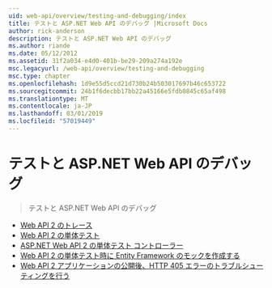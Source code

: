 ```yaml
---
uid: web-api/overview/testing-and-debugging/index
title: テストと ASP.NET Web API のデバッグ |Microsoft Docs
author: rick-anderson
description: テストと ASP.NET Web API のデバッグ
ms.author: riande
ms.date: 05/12/2012
ms.assetid: 31f2a034-e4d0-401b-be29-209a274a192e
msc.legacyurl: /web-api/overview/testing-and-debugging
msc.type: chapter
ms.openlocfilehash: 1d9e55d5ccd21d730b24b503017697b46c653722
ms.sourcegitcommit: 24b1f6decbb17bb22a45166e5fdb0845c65af498
ms.translationtype: MT
ms.contentlocale: ja-JP
ms.lasthandoff: 03/01/2019
ms.locfileid: "57019449"
---
```

<a name="testing-and-debugging-aspnet-web-api"></a>テストと ASP.NET Web API のデバッグ
====================
> テストと ASP.NET Web API のデバッグ


- [Web API 2 のトレース](tracing-in-aspnet-web-api.md)
- [Web API 2 の単体テスト](unit-testing-with-aspnet-web-api.md)
- [ASP.NET Web API 2 の単体テスト コントローラー](unit-testing-controllers-in-web-api.md)
- [Web API 2 の単体テスト時に Entity Framework のモックを作成する](mocking-entity-framework-when-unit-testing-aspnet-web-api-2.md)
- [Web API 2 アプリケーションの公開後、HTTP 405 エラーのトラブルシューティングを行う](troubleshooting-http-405-errors-after-publishing-web-api-applications.md)

